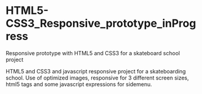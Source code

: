 # HTML5-CSS3_Responsive_prototype_inProgress
Responsive prototype with HTML5 and CSS3 for a skateboard school project

HTML5 and CSS3 and javascript responsive project for a skateboarding school. Use of optimized images, responsive for 3 different screen sizes, html5 tags and some javascript expressions for sidemenu. 
